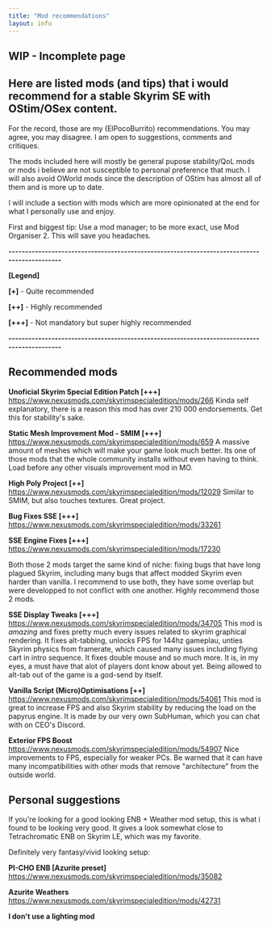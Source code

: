```yaml
---
title: "Mod recommendations"
layout: info
---
```

## **WIP - Incomplete page**
## Here are listed mods (and tips) that i would recommend for a stable Skyrim SE with OStim/OSex content.
For the record, those are my (ElPocoBurrito) recommendations. You may agree, you may disagree. I am open to suggestions, comments and critiques.

The mods included here will mostly be general pupose stability/QoL mods or mods i believe are not susceptible to personal preference that much. I will also avoid OWorld mods since the description of OStim has almost all of them and is more up to date.

I will include a section with mods which are more opinionated at the end for what I personally use and enjoy.

First and biggest tip: Use a mod manager; to be more exact, use Mod Organiser 2. This will save you headaches.

**--------------------------------------------------------------------------------------------**

**[Legend]**

**[+]** - Quite recommended

**[++]** - Highly recommended

**[+++]** - Not mandatory but super highly recommended

**--------------------------------------------------------------------------------------------**

## Recommended mods

**Unoficial Skyrim Special Edition Patch [+++]** <https://www.nexusmods.com/skyrimspecialedition/mods/266>
Kinda self explanatory, there is a reason this mod has over 210 000 endorsements. Get this for stability's sake.

**Static Mesh Improvement Mod - SMIM [+++]** <https://www.nexusmods.com/skyrimspecialedition/mods/659>
A massive amount of meshes which will make your game look much better. Its one of those mods that the whole community installs without even having to think. Load before any other visuals improvement mod in MO.

**High Poly Project [++]** <https://www.nexusmods.com/skyrimspecialedition/mods/12029>
Similar to SMIM, but also touches textures. Great project.

**Bug Fixes SSE [+++]** <https://www.nexusmods.com/skyrimspecialedition/mods/33261>

**SSE Engine Fixes [+++]** <https://www.nexusmods.com/skyrimspecialedition/mods/17230>

Both those 2 mods target the same kind of niche: fixing bugs that have long plagued Skyrim, including many bugs that affect modded Skyrim even harder than vanilla. I recommend to use both, they have some overlap but were developped to not conflict with one another. Highly recommend those 2 mods.

**SSE Display Tweaks [+++]** <https://www.nexusmods.com/skyrimspecialedition/mods/34705>
This mod is *amazing* and fixes pretty much every issues related to skyrim graphical rendering. It fixes alt-tabbing, unlocks FPS for 144hz gameplau, unties Skyrim physics from framerate, which caused many issues including flying cart in intro sequence. It fixes double mouse and so much more. It is, in my eyes, a must have that alot of players dont know about yet. Being allowed to alt-tab out of the game is a god-send by itself.

**Vanilla Script (Micro)Optimisations [++]** <https://www.nexusmods.com/skyrimspecialedition/mods/54061>
This mod is great to increase FPS and also Skyrim stability by reducing the load on the papyrus engine. It is made by our very own SubHuman, which you can chat with on CEO's Discord.

**Exterior FPS Boost** <https://www.nexusmods.com/skyrimspecialedition/mods/54907>
Nice improvements to FPS, especially for weaker PCs. Be warned that it can have many incompatibilities with other mods that remove "architecture" from the outside world.


## Personal suggestions
If you're looking for a good looking ENB + Weather mod setup, this is what i found to be looking very good. It gives a look somewhat close to Tetrachromatic ENB on Skyrim LE, which was my favorite. 

Definitely very fantasy/vivid looking setup:

**PI-CHO ENB [Azurite preset]** <https://www.nexusmods.com/skyrimspecialedition/mods/35082>

**Azurite Weathers** <https://www.nexusmods.com/skyrimspecialedition/mods/42731>

**I don't use a lighting mod**